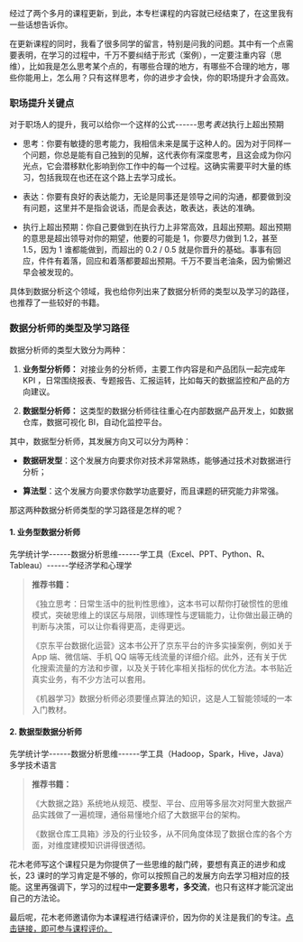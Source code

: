 经过了两个多月的课程更新，到此，本专栏课程的内容就已经结束了，在这里我有一些话想告诉你。

在更新课程的同时，我看了很多同学的留言，特别是问我的问题。其中有一个点需要表明，在学习的过程中，千万不要纠结于形式（案例），一定要注重内容（思维），比如我是怎么思考某个点的，有哪些合理的地方，有哪些不合理的地方，哪些你能用上，怎么用？只有这样思考，你的进步才会快，你的职场提升才会高效。

### 职场提升关键点

对于职场人的提升，我可以给你一个这样的公式------思考*表达*执行上超出预期

* 思考：你要有敏捷的思考能力，我相信未来是属于这种人的。因为对于同样一个问题，你总是能有自己独到的见解，这代表你有深度思考，且这会成为你闪光点，它会潜移默化影响到你工作中的每一个过程。这确实需要平时大量的练习，包括我现在也还在这个路上去学习成长。

* 表达：你要有良好的表达能力，无论是同事还是领导之间的沟通，都要做到没有问题，这里并不是指会说话，而是会表达，敢表达，表达的准确。

* 执行上超出预期：你自己要做到在执行力上非常高效，且超出预期。超出预期的意思是超出领导对你的期望，他要的可能是 1，你要尽力做到 1.2，甚至 1.5，因为 1 谁都能做到，而超出的 0.2 / 0.5 就是你晋升的基础。事事有回应，件件有着落，回应和着落都要超出预期。千万不要当老油条，因为偷懒迟早会被发现的。

具体到数据分析这个领域，我也给你列出来了数据分析师的类型以及学习的路径，也推荐了一些较好的书籍。

### 数据分析师的类型及学习路径

数据分析师的类型大致分为两种：

1. **业务型分析师：** 对接业务的分析师，主要工作内容是和产品团队一起完成年 KPI ，日常围绕报表、专题报告、汇报运转，比如每天的数据监控和产品的方向建议。

2. **数据型分析师：** 这类型的数据分析师往往重心在内部数据产品开发上，如数据仓库，数据可视化 BI，自动化监控平台。

其中，数据型分析师，其发展方向又可以分为两种：

* **数据研发型**：这个发展方向要求你对技术非常熟练，能够通过技术对数据进行分析；

* **算法型**：这个发展方向要求你数学功底要好，而且课题的研究能力非常强。

那这两种数据分析师类型的学习路径是怎样的呢？

#### 1. 业务型数据分析师

先学统计学------数据分析思维------学工具（Excel、PPT、Python、R、Tableau）------学经济学和心理学
> **推荐书籍：**   
>
> 《独立思考：日常生活中的批判性思维》，这本书可以帮你打破惯性的思维模式，突破思维上的误区与局限，训练理性与逻辑能力，让你做出最正确的判断与决策，可以让你看得更高，走得更远。  
>
> 《京东平台数据化运营》这本书公开了京东平台的许多实操案例，例如关于 App 端、微信端、手机 QQ 端等无线流量的详细介绍。此外，还有关于优化搜索流量的方法和步骤，以及关于转化率相关指标的优化方法。本书贴近真实业务，有不少方法可以套用。  
>
> 《机器学习》数据分析师必须要懂点算法的知识，这是人工智能领域的一本入门教材。

#### 2. 数据型数据分析师

先学统计学------数据分析思维------学工具（Hadoop，Spark，Hive，Java）多学技术语言
> **推荐书籍：**   
>
> 《大数据之路》系统地从规范、模型、平台、应用等多层次对阿里大数据产品实践做了一遍梳理，通俗易懂地介绍了大数据平台的架构。  
>
> 《数据仓库工具箱》涉及的行业较多，从不同角度体现了数据仓库的各个方面，对维度建模知识讲得很透彻。

花木老师写这个课程只是为你提供了一些思维的敲门砖，要想有真正的进步和成长，23 课时的学习肯定是不够的，你可以按照自己的发展方向去学习相对应的技能。这里再强调下，学习的过程中**一定要多思考，多交流**，也只有这样才能沉淀出自己的方法论。

最后呢，花木老师邀请你为本课程进行结课评价，因为你的关注是我们的专注。[点击链接，即可参与课程评价。](https://wj.qq.com/s2/6894820/1708/)
